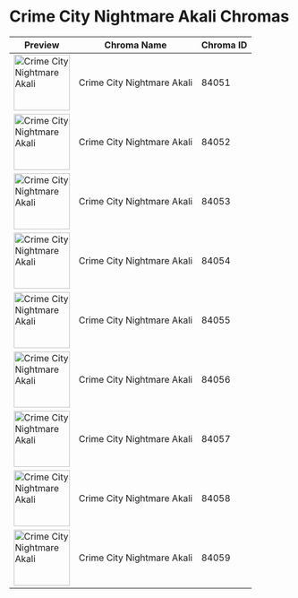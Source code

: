 # Crime City Nightmare Akali Chromas

| Preview | Chroma Name | Chroma ID |
|---|---|---|
| <img src='https://raw.communitydragon.org/latest/plugins/rcp-be-lol-game-data/global/default/v1/champion-chroma-images/84/84051.png' alt='Crime City Nightmare Akali' width='100'> | Crime City Nightmare Akali | 84051 |
| <img src='https://raw.communitydragon.org/latest/plugins/rcp-be-lol-game-data/global/default/v1/champion-chroma-images/84/84052.png' alt='Crime City Nightmare Akali' width='100'> | Crime City Nightmare Akali | 84052 |
| <img src='https://raw.communitydragon.org/latest/plugins/rcp-be-lol-game-data/global/default/v1/champion-chroma-images/84/84053.png' alt='Crime City Nightmare Akali' width='100'> | Crime City Nightmare Akali | 84053 |
| <img src='https://raw.communitydragon.org/latest/plugins/rcp-be-lol-game-data/global/default/v1/champion-chroma-images/84/84054.png' alt='Crime City Nightmare Akali' width='100'> | Crime City Nightmare Akali | 84054 |
| <img src='https://raw.communitydragon.org/latest/plugins/rcp-be-lol-game-data/global/default/v1/champion-chroma-images/84/84055.png' alt='Crime City Nightmare Akali' width='100'> | Crime City Nightmare Akali | 84055 |
| <img src='https://raw.communitydragon.org/latest/plugins/rcp-be-lol-game-data/global/default/v1/champion-chroma-images/84/84056.png' alt='Crime City Nightmare Akali' width='100'> | Crime City Nightmare Akali | 84056 |
| <img src='https://raw.communitydragon.org/latest/plugins/rcp-be-lol-game-data/global/default/v1/champion-chroma-images/84/84057.png' alt='Crime City Nightmare Akali' width='100'> | Crime City Nightmare Akali | 84057 |
| <img src='https://raw.communitydragon.org/latest/plugins/rcp-be-lol-game-data/global/default/v1/champion-chroma-images/84/84058.png' alt='Crime City Nightmare Akali' width='100'> | Crime City Nightmare Akali | 84058 |
| <img src='https://raw.communitydragon.org/latest/plugins/rcp-be-lol-game-data/global/default/v1/champion-chroma-images/84/84059.png' alt='Crime City Nightmare Akali' width='100'> | Crime City Nightmare Akali | 84059 |
